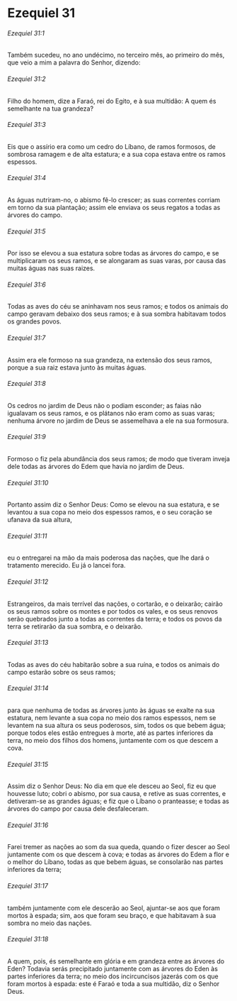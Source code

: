 # Ezequiel 31

###### Ezequiel 31:1

Também sucedeu, no ano undécimo, no terceiro mês, ao primeiro do mês, que veio a mim a palavra do Senhor, dizendo:

###### Ezequiel 31:2

Filho do homem, dize a Faraó, rei do Egito, e à sua multidão: A quem és semelhante na tua grandeza?

###### Ezequiel 31:3

Eis que o assírio era como um cedro do Líbano, de ramos formosos, de sombrosa ramagem e de alta estatura; e a sua copa estava entre os ramos espessos.

###### Ezequiel 31:4

As águas nutriram-no, o abismo fê-lo crescer; as suas correntes corriam em torno da sua plantação; assim ele enviava os seus regatos a todas as árvores do campo.

###### Ezequiel 31:5

Por isso se elevou a sua estatura sobre todas as árvores do campo, e se multiplicaram os seus ramos, e se alongaram as suas varas, por causa das muitas águas nas suas raizes.

###### Ezequiel 31:6

Todas as aves do céu se aninhavam nos seus ramos; e todos os animais do campo geravam debaixo dos seus ramos; e à sua sombra habitavam todos os grandes povos.

###### Ezequiel 31:7

Assim era ele formoso na sua grandeza, na extensão dos seus ramos, porque a sua raiz estava junto às muitas águas.

###### Ezequiel 31:8

Os cedros no jardim de Deus não o podiam esconder; as faias não igualavam os seus ramos, e os plátanos não eram como as suas varas; nenhuma árvore no jardim de Deus se assemelhava a ele na sua formosura.

###### Ezequiel 31:9

Formoso o fiz pela abundância dos seus ramos; de modo que tiveram inveja dele todas as árvores do Edem que havia no jardim de Deus.

###### Ezequiel 31:10

Portanto assim diz o Senhor Deus: Como se elevou na sua estatura, e se levantou a sua copa no meio dos espessos ramos, e o seu coração se ufanava da sua altura,

###### Ezequiel 31:11

eu o entregarei na mão da mais poderosa das nações, que lhe dará o tratamento merecido. Eu já o lancei fora.

###### Ezequiel 31:12

Estrangeiros, da mais terrível das nações, o cortarão, e o deixarão; cairão os seus ramos sobre os montes e por todos os vales, e os seus renovos serão quebrados junto a todas as correntes da terra; e todos os povos da terra se retirarão da sua sombra, e o deixarão.

###### Ezequiel 31:13

Todas as aves do céu habitarão sobre a sua ruína, e todos os animais do campo estarão sobre os seus ramos;

###### Ezequiel 31:14

para que nenhuma de todas as árvores junto às águas se exalte na sua estatura, nem levante a sua copa no meio dos ramos espessos, nem se levantem na sua altura os seus poderosos, sim, todos os que bebem água; porque todos eles estão entregues à morte, até as partes inferiores da terra, no meio dos filhos dos homens, juntamente com os que descem a cova.

###### Ezequiel 31:15

Assim diz o Senhor Deus: No dia em que ele desceu ao Seol, fiz eu que houvesse luto; cobri o abismo, por sua causa, e retive as suas correntes, e detiveram-se as grandes águas; e fiz que o Líbano o pranteasse; e todas as árvores do campo por causa dele desfaleceram.

###### Ezequiel 31:16

Farei tremer as nações ao som da sua queda, quando o fizer descer ao Seol juntamente com os que descem à cova; e todas as árvores do Edem a flor e o melhor do Líbano, todas as que bebem águas, se consolarão nas partes inferiores da terra;

###### Ezequiel 31:17

também juntamente com ele descerão ao Seol, ajuntar-se aos que foram mortos à espada; sim, aos que foram seu braço, e que habitavam à sua sombra no meio das nações.

###### Ezequiel 31:18

A quem, pois, és semelhante em glória e em grandeza entre as árvores do Eden? Todavia serás precipitado juntamente com as árvores do Eden às partes inferiores da terra; no meio dos incircuncisos jazerás com os que foram mortos à espada: este é Faraó e toda a sua multidão, diz o Senhor Deus.

